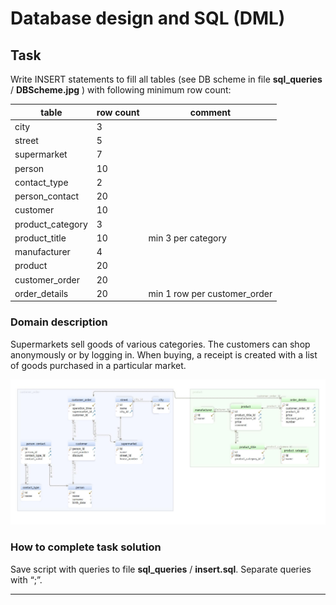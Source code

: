 # Database design and SQL (DML)

## Task  

Write INSERT statements to fill all tables (see DB scheme in file **sql_queries** / **DBScheme.jpg** ) with following minimum row count: 

| table | row count | comment
| ------ | ------ | ------ |
| city | 3 |
| street | 5 |
| supermarket | 7 |
| person | 10 |
| contact_type | 2 |
| person_contact | 20 |
| customer | 10 |
| product_category | 3 |
| product_title | 10 | min 3 per category |
| manufacturer | 4 |
| product | 20 |
| customer_order | 20 |
| order_details | 20 | min 1 row  per customer_order |

### Domain description   

Supermarkets sell goods of various categories. The customers can shop anonymously or by logging in. When buying, a receipt is created with a list of goods purchased in a particular market. 

![DBScheme](/SqlDataInsert/sql_queries/DBScheme.jpg)

### How to complete task solution

Save script with queries to file  **sql_queries** / **insert.sql**. Separate queries with “;”.
______

